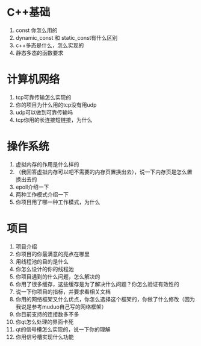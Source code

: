 # C++基础

1. const 你怎么用的
2. dynamic_const 和 static_const有什么区别
3. c++多态是什么，怎么实现的
4. 静态多态的函数要求

# 计算机网络

1. tcp可靠传输怎么实现的
2. 你的项目为什么用的tcp没有用udp
3. udp可以做到可靠传输吗
4. tcp你用的长连接短链接，为什么

# 操作系统

1. 虚拟内存的作用是什么样的
2. （我回答虚拟内存可以吧不需要的内存页置换出去），说一下内存页是怎么置换出去的
3. epoll介绍一下
4. 两种工作模式介绍一下
5. 你项目用了哪一种工作模式，为什么

# 项目

1. 项目介绍
2. 你项目的你最满意的亮点在哪里
3. 用线程池的目的是什么
4. 你怎么设计的你的线程池
5. 你项目遇到的什么问题，怎么解决的
6. 你用了很多缓存，这些缓存是为了解决什么问题？你怎么验证有效性的
7. 说一下你项目的指标，并要求看相关文档
8. 你用的网络框架又什么优点，你怎么选择这个框架的，你做了什么修改（因为我说是参考muduo自己写的网络框架）
9. 你目前支持的连接数多不多
10. 你qt怎么处理的界面卡死
11. qt的信号槽怎么实现的，说一下你的理解
12. 你用信号槽实现什么功能